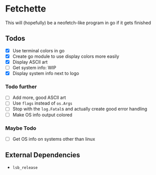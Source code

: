 # Fetchette
This will (hopefully) be a neofetch-like program in go if it gets finished

## Todos
- [X] Use terminal colors in go
- [X] Create go module to use display colors more easily
- [X] Display ASCII art
- [ ] Get system info: WIP
- [X] Display system info next to logo
### Todo further
- [ ] Add more, good ASCII art
- [ ] Use `flags` instead of `os.Args`
- [ ] Stop with the `log.Fatal`s and actually create good error handling
- [ ] Make OS info output colored
### Maybe Todo
- [ ] Get OS info on systems other than linux

## External Dependencies
- `lsb_release`

